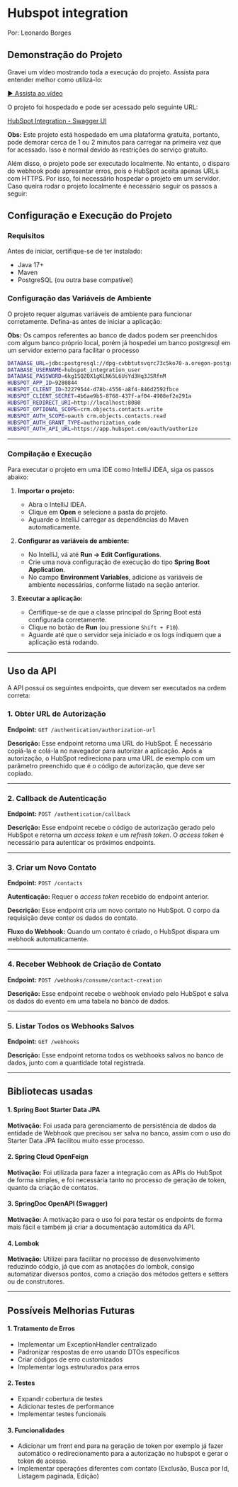 # Hubspot integration
Por: Leonardo Borges

## Demonstração do Projeto

Gravei um vídeo mostrando toda a execução do projeto. Assista para entender melhor como utilizá-lo:

[▶️ Assista ao vídeo](https://www.youtube.com/watch?v=I4qGdAp6WBQ)

O projeto foi hospedado e pode ser acessado pelo seguinte URL:

[HubSpot Integration - Swagger UI](https://hubspot-integration-leonardo.onrender.com/swagger-ui/index.html#/)

**Obs:** Este projeto está hospedado em uma plataforma gratuita, portanto, pode demorar cerca de 1 ou 2 minutos para carregar na primeira vez que for acessado. Isso é normal devido às restrições do serviço gratuito.

Além disso, o projeto pode ser executado localmente. No entanto, o disparo do webhook pode apresentar erros, pois o HubSpot aceita apenas URLs com HTTPS. Por isso, foi necessário hospedar o projeto em um servidor. Caso queira rodar o projeto localmente é necessário seguir os passos a seguir:

## Configuração e Execução do Projeto

### Requisitos

Antes de iniciar, certifique-se de ter instalado:

- Java 17+
- Maven
- PostgreSQL (ou outra base compatível)

### Configuração das Variáveis de Ambiente

O projeto requer algumas variáveis de ambiente para funcionar corretamente. Defina-as antes de iniciar a aplicação:

**Obs:** Os campos referentes ao banco de dados podem ser preenchidos com algum banco próprio local, porém já hospedei um banco postgresql em um servidor externo para facilitar o processo

```sh
DATABASE_URL=jdbc:postgresql://dpg-cvbbtutsvqrc73c5ko70-a.oregon-postgres.render.com:5432/hubspot_integration
DATABASE_USERNAME=hubspot_integration_user
DATABASE_PASSWORD=6kg1SQZQX1gKLN65L6UsYd3Hq3JSRfnM
HUBSPOT_APP_ID=9280844
HUBSPOT_CLIENT_ID=32279544-d78b-4556-a8f4-846d2592fbce
HUBSPOT_CLIENT_SECRET=4b6ae9b5-8768-437f-af04-4908ef2e291a
HUBSPOT_REDIRECT_URI=http://localhost:8080
HUBSPOT_OPTIONAL_SCOPE=crm.objects.contacts.write
HUBSPOT_AUTH_SCOPE=oauth crm.objects.contacts.read
HUBSPOT_AUTH_GRANT_TYPE=authorization_code
HUBSPOT_AUTH_API_URL=https://app.hubspot.com/oauth/authorize
```
---
### Compilação e Execução

Para executar o projeto em uma IDE como IntelliJ IDEA, siga os passos abaixo:

1. **Importar o projeto:**
   - Abra o IntelliJ IDEA.
   - Clique em **Open** e selecione a pasta do projeto.
   - Aguarde o IntelliJ carregar as dependências do Maven automaticamente.

2. **Configurar as variáveis de ambiente:**
   - No IntelliJ, vá até **Run → Edit Configurations**.
   - Crie uma nova configuração de execução do tipo **Spring Boot Application**.
   - No campo **Environment Variables**, adicione as variáveis de ambiente necessárias, conforme listado na seção anterior.

3. **Executar a aplicação:**
   - Certifique-se de que a classe principal do Spring Boot está configurada corretamente.
   - Clique no botão de **Run** (ou pressione `Shift + F10`).
   - Aguarde até que o servidor seja iniciado e os logs indiquem que a aplicação está rodando.
---

## Uso da API

A API possui os seguintes endpoints, que devem ser executados na ordem correta:

### 1. Obter URL de Autorização

**Endpoint:** `GET /authentication/authorization-url`

**Descrição:** Esse endpoint retorna uma URL do HubSpot. É necessário copiá-la e colá-la no navegador para autorizar a aplicação. Após a autorização, o HubSpot redireciona para uma URL de exemplo com um parâmetro preenchido que é o código de autorização, que deve ser copiado.

---

### 2. Callback de Autenticação

**Endpoint:** `POST /authentication/callback`

**Descrição:** Esse endpoint recebe o código de autorização gerado pelo HubSpot e retorna um *access token* e um *refresh token*. O *access token* é necessário para autenticar os próximos endpoints.

---

### 3. Criar um Novo Contato

**Endpoint:** `POST /contacts`

**Autenticação:** Requer o *access token* recebido do endpoint anterior.

**Descrição:** Esse endpoint cria um novo contato no HubSpot. O corpo da requisição deve conter os dados do contato.

**Fluxo do Webhook:** Quando um contato é criado, o HubSpot dispara um webhook automaticamente.

---

### 4. Receber Webhook de Criação de Contato

**Endpoint:** `POST /webhooks/consume/contact-creation`

**Descrição:** Esse endpoint recebe o webhook enviado pelo HubSpot e salva os dados do evento em uma tabela no banco de dados.

---

### 5. Listar Todos os Webhooks Salvos

**Endpoint:** `GET /webhooks`

**Descrição:** Esse endpoint retorna todos os webhooks salvos no banco de dados, junto com a quantidade total registrada.

---

## Bibliotecas usadas

#### 1. Spring Boot Starter Data JPA
**Motivação:** Foi usada para gerenciamento de persistência de dados da entidade de Webhook que precisou ser salva no banco, assim com o uso do Starter Data JPA facilitou muito esse processo.

#### 2. Spring Cloud OpenFeign
**Motivação:** Foi utilizada para fazer a integração com as APIs do HubSpot de forma simples, e foi necessária tanto no processo de geração de token, quanto da criação de contatos.

#### 3. SpringDoc OpenAPI (Swagger)
**Motivação:** A motivação para o uso foi para testar os endpoints de forma mais fácil e também já criar a documentação automática da API.

#### 4. Lombok
**Motivação:** Utilizei para facilitar no processo de desenvolvimento reduzindo códgio, já que com as anotações do lombok, consigo automatizar diversos pontos, como a criação dos métodos getters e setters ou de construtores.

---

## Possíveis Melhorias Futuras

#### 1. Tratamento de Erros
- Implementar um ExceptionHandler centralizado
- Padronizar respostas de erro usando DTOs específicos
- Criar códigos de erro customizados
- Implementar logs estruturados para erros

#### 2. Testes
- Expandir cobertura de testes 
- Adicionar testes de performance
- Implementar testes funcionais

#### 3. Funcionalidades
- Adicionar um front end para na geração de token por exemplo já fazer automático o redirecionamento para a autorização no hubspot e gerar o token de acesso.
- Implementar operações diferentes com contato (Exclusão, Busca por Id, Listagem paginada, Edição)
